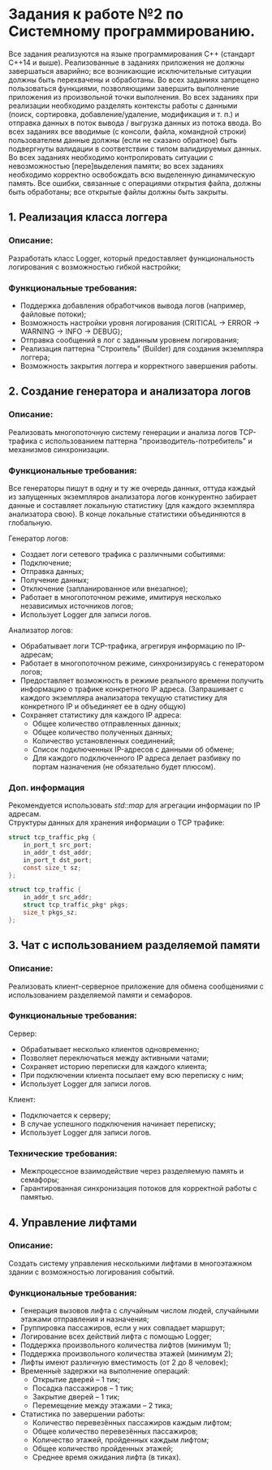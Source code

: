 # Задания к работе №2 по Системному программированию.

Все задания реализуются на языке программирования C++ (стандарт C++14 и выше).
Реализованные  в  заданиях  приложения  не  должны  завершаться  аварийно;  все
возникающие исключительные ситуации должны быть перехвачены и обработаны.
Во всех заданиях запрещено пользоваться функциями, позволяющими завершить
выполнение приложения из произвольной точки выполнения.
Во  всех  заданиях  при  реализации  необходимо  разделять  контексты  работы  с
данными (поиск, сортировка, добавление/удаление, модификация и т. п.) и отправка
данных в поток вывода / выгрузка данных из потока ввода.
Во всех заданиях все вводимые (с консоли, файла, командной строки) пользователем
данные  должны  (если  не  сказано  обратное)  быть  подвергнуты  валидации  в
соответствии с типом валидируемых данных.
Во  всех  заданиях  необходимо  контролировать  ситуации  с  невозможностью
[пере]выделения памяти; во всех заданиях необходимо корректно освобождать всю
выделенную динамическую память.
Все ошибки, связанные с операциями открытия файла, должны быть обработаны;
все открытые файлы должны быть закрыты.

## 1. Реализация класса логгера
### Описание:
Разработать класс Logger, который предоставляет функциональность логирования с возможностью гибкой настройки;

### Функциональные требования:
- Поддержка добавления обработчиков вывода логов (например, файловые потоки);
- Возможность настройки уровня логирования (CRITICAL -> ERROR -> WARNING -> INFO -> DEBUG);
- Отправка сообщений в лог с заданным уровнем логирования;
- Реализация паттерна "Строитель" (Builder) для создания экземпляра логгера;
- Возможность закрытия логгера и корректного завершения работы.


## 2. Создание генератора и анализатора логов
### Описание:
Реализовать многопоточную систему генерации и анализа логов TCP-трафика с использованием паттерна "производитель-потребитель" и механизмов синхронизации.

### Функциональные требования:

Все генераторы пишут в одну и ту же очередь данных, оттуда каждый из запущенных экземпляров анализатора логов конкурентно забирает данные и составляет локальную статистику (для каждого экземпляра анализатора свою). В конце локальные статистики объединяются в глобальную.

Генератор логов:
- Создает логи сетевого трафика с различными событиями:
- Подключение;
- Отправка данных;
- Получение данных;
- Отключение (запланированное или внезапное);
- Работает в многопоточном режиме, имитируя несколько независимых источников логов;
- Использует Logger для записи логов.


Анализатор логов:
- Обрабатывает логи TCP-трафика, агрегируя информацию по IP-адресам;
- Работает в многопоточном режиме, синхронизируясь с генератором логов;
- Предоставляет возможность в режиме реального времени получить информацию о трафике конкретного IP адреса. (Запрашивает с каждого экземпляра анализатора текущую статистику для конкретного IP и объединяет ее в одну общую)<br>
- Сохраняет статистику для каждого IP адреса:
    - Общее количество отправленных данных;
    - Общее количество полученных данных;
    - Количество установленных соединений;
    - Список подключенных IP-адресов с данными об обмене;
    - Для каждого подключенного IP адреса делает разбивку по портам назначения (не обязательно будет плюсом).

### Доп. информация
Рекомендуется использовать <i>std::map</i> для агрегации информации по IP адресам.<br>
Структуры данных для хранения информации о TCP трафике:
```c
struct tcp_traffic_pkg {
    in_port_t src_port;
    in_addr_t dst_addr;
    in_port_t dst_port;
    const size_t sz;
};

struct tcp_traffic {
    in_addr_t src_addr;
    struct tcp_traffic_pkg* pkgs;
    size_t pkgs_sz;
};
```

## 3. Чат с использованием разделяемой памяти
### Описание:
Реализовать клиент-серверное приложение для обмена сообщениями с использованием разделяемой памяти и семафоров.
### Функциональные требования:
Сервер:<br>
- Обрабатывает несколько клиентов одновременно;
- Позволяет переключаться между активными чатами;
- Сохраняет историю переписки для каждого клиента;
- При подключении клиента посылает ему всю переписку с ним;
- Использует Logger для записи логов.


Клиент:
- Подключается к серверу;
- В случае успешного подключения начинает переписку;
- Использует Logger для записи логов.

### Технические требования:
- Межпроцессное взаимодействие через разделяемую память и семафоры;
- Гарантированная синхронизация потоков для корректной работы с памятью.


## 4. Управление лифтами
### Описание:
Создать систему управления несколькими лифтами в многоэтажном здании с возможностью логирования событий.

### Функциональные требования:
- Генерация вызовов лифта с случайным числом людей, случайными этажами отправления и назначения;
- Группировка пассажиров, если у них совпадает маршрут;
- Логирование всех действий лифта с помощью Logger;
- Поддержка произвольного количества лифтов (минимум 1);
- Поддержка произвольного количества этажей (минимум 2);
- Лифты имеют различную вместимость (от 2 до 8 человек);
- Временны́е задержки на выполнение операций:
    - Открытие дверей – 1 тик;
    - Посадка пассажиров – 1 тик;
    - Закрытие дверей – 1 тик;
    - Перемещение между этажами – 2 тика;
- Статистика по завершении работы:<br>
    - Количество перевезённых пассажиров каждым лифтом;
    - Общее количество перевезённых пассажиров;
    - Количество этажей, пройденных каждым лифтом;
    - Общее количество пройденных этажей;
    - Среднее время ожидания лифта (в тиках).